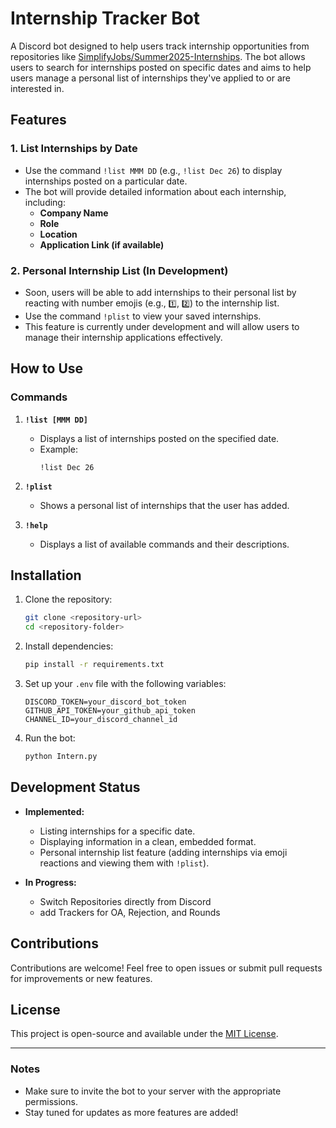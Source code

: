 # Internship Tracker Bot

A Discord bot designed to help users track internship opportunities from repositories like [SimplifyJobs/Summer2025-Internships](https://github.com/SimplifyJobs/Summer2025-Internships). The bot allows users to search for internships posted on specific dates and aims to help users manage a personal list of internships they've applied to or are interested in.

## Features

### 1. **List Internships by Date**
- Use the command `!list MMM DD` (e.g., `!list Dec 26`) to display internships posted on a particular date.
- The bot will provide detailed information about each internship, including:
  - **Company Name**
  - **Role**
  - **Location**
  - **Application Link (if available)**

### 2. **Personal Internship List (In Development)**
- Soon, users will be able to add internships to their personal list by reacting with number emojis (e.g., `1️⃣`, `2️⃣`) to the internship list.
- Use the command `!plist` to view your saved internships.
- This feature is currently under development and will allow users to manage their internship applications effectively.

## How to Use

### Commands

1. **`!list [MMM DD]`**
   - Displays a list of internships posted on the specified date.
   - Example:
     ```
     !list Dec 26
     ```

2. **`!plist`** 
   - Shows a personal list of internships that the user has added.

3. **`!help`**
   - Displays a list of available commands and their descriptions.



## Installation

1. Clone the repository:
   ```bash
   git clone <repository-url>
   cd <repository-folder>
   ```

2. Install dependencies:
   ```bash
   pip install -r requirements.txt
   ```

3. Set up your `.env` file with the following variables:
   ```
   DISCORD_TOKEN=your_discord_bot_token
   GITHUB_API_TOKEN=your_github_api_token
   CHANNEL_ID=your_discord_channel_id
   ```

4. Run the bot:
   ```bash
   python Intern.py
   ```

## Development Status

- **Implemented:**
  - Listing internships for a specific date.
  - Displaying information in a clean, embedded format.
  - Personal internship list feature (adding internships via emoji reactions and viewing them with `!plist`).

- **In Progress:**
  - Switch Repositories directly from Discord
  - add Trackers for OA, Rejection, and Rounds

## Contributions
Contributions are welcome! Feel free to open issues or submit pull requests for improvements or new features.

## License
This project is open-source and available under the [MIT License](LICENSE).

---

### Notes
- Make sure to invite the bot to your server with the appropriate permissions.
- Stay tuned for updates as more features are added!

